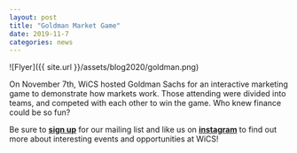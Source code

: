```yaml
---
layout: post
title: "Goldman Market Game"
date: 2019-11-7
categories: news
---
```


![Flyer]({{ site.url }}/assets/blog2020/goldman.png)

On November 7th, WiCS hosted Goldman Sachs for an interactive marketing game to demonstrate how markets work. Those attending were divided into teams, and competed with each other to win the game. Who knew finance could be so fun?

Be sure to [**sign up**][mailinglist] for our mailing list and like us on [**instagram**][instagram] to find out more about interesting events and opportunities at WiCS! 

[mailinglist]: http://columbia.us9.list-manage.com/subscribe?u=4c6a1c710f8ab9cce10272368&id=593b5faa43
[instagram]:https://www.instagram.com/columbiawics/?utm_source=ig_web_button_share_sheet&igshid=OGQ5ZDc2ODk2ZA==
